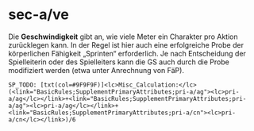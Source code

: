 # sec-a/ve

Die **Geschwindigkeit** gibt an, wie viele Meter ein Charakter pro Aktion zurücklegen kann. In der Regel ist hier auch eine erfolgreiche Probe der körperlichen Fähigkeit <hl>„Sprinten“</hl> erforderlich. Je nach Entscheidung der Spielleiterin oder des Spielleiters kann die GS auch durch die Probe modifiziert werden (etwa unter Anrechnung von FäP).

`SP_TODO: [txt(col=#9F9F9F)]<lc>Misc_Calculation:</lc> (<link="BasicRules;SupplementPrimaryAttributes;pri-a/ag"><lc>pri-a/ag</lc></link>+<link="BasicRules;SupplementPrimaryAttributes;pri-a/ag"><lc>pri-a/ag</lc></link>+<link="BasicRules;SupplementPrimaryAttributes;pri-a/cn"><lc>pri-a/cn</lc></link>)/6`